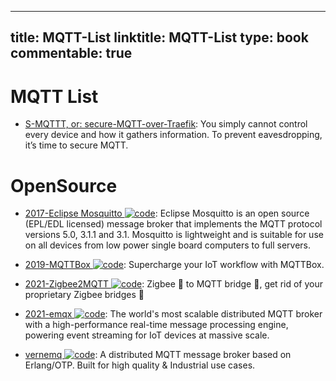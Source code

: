 
---
title: MQTT-List
linktitle: MQTT-List
type: book
commentable: true
---

# MQTT List

- [S-MQTTT, or: secure-MQTT-over-Traefik](https://jurian.slui.mn/posts/smqttt-or-secure-mqtt-over-traefik/): You simply cannot control every device and how it gathers information. To prevent eavesdropping, it’s time to secure MQTT.

# OpenSource

- [2017-Eclipse Mosquitto ![code](https://ng-tech.icu/assets/code.svg)](https://mosquitto.org/): Eclipse Mosquitto is an open source (EPL/EDL licensed) message broker that implements the MQTT protocol versions 5.0, 3.1.1 and 3.1. Mosquitto is lightweight and is suitable for use on all devices from low power single board computers to full servers.

- [2019-MQTTBox ![code](https://ng-tech.icu/assets/code.svg)](http://workswithweb.com/mqttbox.html): Supercharge your IoT workflow with MQTTBox.

- [2021-Zigbee2MQTT ![code](https://ng-tech.icu/assets/code.svg)](https://github.com/Koenkk/zigbee2mqtt): Zigbee 🐝 to MQTT bridge 🌉, get rid of your proprietary Zigbee bridges 🔨

- [2021-emqx ![code](https://ng-tech.icu/assets/code.svg)](https://www.emqx.io/): The world's most scalable distributed MQTT broker with a high-performance real-time message processing engine, powering event streaming for IoT devices at massive scale.

- [vernemq ![code](https://ng-tech.icu/assets/code.svg)](https://github.com/vernemq/vernemq): A distributed MQTT message broker based on Erlang/OTP. Built for high quality & Industrial use cases.

    